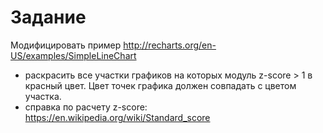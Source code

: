 # Задание
Модифицировать пример http://recharts.org/en-US/examples/SimpleLineChart
- раскрасить все участки графиков на которых модуль z-score > 1 в красный цвет. Цвет точек графика должен совпадать с цветом участка.
- справка по расчету z-score: https://en.wikipedia.org/wiki/Standard_score
